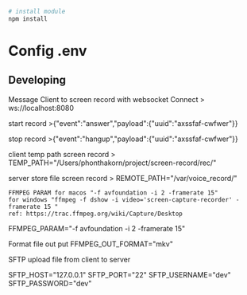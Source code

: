 ```bash
# install module
npm install

```

# Config .env

## Developing

Message Client to screen record with websocket
Connect
    > ws://localhost:8080

start record
    >{"event":"answer","payload":{"uuid":"axssfaf-cwfwer"}}

stop record
    >{"event":"hangup","payload":{"uuid":"axssfaf-cwfwer"}}

client temp path screen record
    > TEMP_PATH="/Users/phonthakorn/project/screen-record/rec/"

server store file screen record
    > REMOTE_PATH="/var/voice_record/"
```
FFMPEG PARAM for macos "-f avfoundation -i 2 -framerate 15"
for windows "ffmpeg -f dshow -i video='screen-capture-recorder' -framerate 15 "
ref: https://trac.ffmpeg.org/wiki/Capture/Desktop
```
FFMPEG_PARAM="-f avfoundation -i 2 -framerate 15"
 
Format file out put
FFMPEG_OUT_FORMAT="mkv"

SFTP upload file from client to server

SFTP_HOST="127.0.0.1"
SFTP_PORT="22"
SFTP_USERNAME="dev"
SFTP_PASSWORD="dev"
